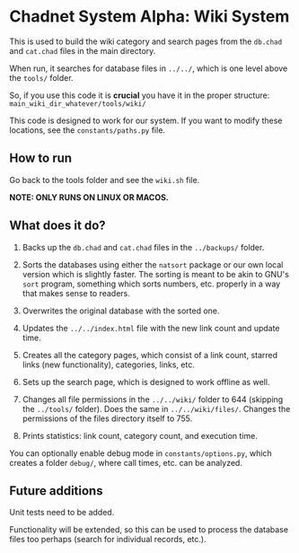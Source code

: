 # Chadnet System Alpha: Wiki System

This is used to build the wiki category and search pages from the `db.chad` and
`cat.chad` files in the main directory.

When run, it searches for database files in `../../`, which is one level above
the `tools/` folder.

So, if you use this code it is **crucial** you have it in the proper structure:
`main_wiki_dir_whatever/tools/wiki/`

This code is designed to work for our system. If you want to modify these
locations, see the `constants/paths.py` file.

## How to run

Go back to the tools folder and see the `wiki.sh` file.

**NOTE: ONLY RUNS ON LINUX OR MACOS.**

## What does it do?

1. Backs up the `db.chad` and `cat.chad` files in the `../backups/` folder.

2. Sorts the databases using either the `natsort` package or our own local
version which is slightly faster. The sorting is meant to be akin to GNU's
`sort` program, something which sorts numbers, etc. properly in a way that
makes sense to readers.

3. Overwrites the original database with the sorted one.

4. Updates the `../../index.html` file with the new link count and update time.

5. Creates all the category pages, which consist of a link count, starred links
(new functionality), categories, links, etc.

6. Sets up the search page, which is designed to work offline as well.

7. Changes all file permissions in the `../../wiki/` folder to 644 (skipping
the `../tools/` folder). Does the same in `../../wiki/files/`. Changes the
permissions of the files directory itself to 755.

8. Prints statistics: link count, category count, and execution time.

You can optionally enable debug mode in `constants/options.py`, which creates a
folder `debug/`, where call times, etc. can be analyzed.

## Future additions

Unit tests need to be added.

Functionality will be extended, so this can be used to process the database
files too perhaps (search for individual records, etc.).
